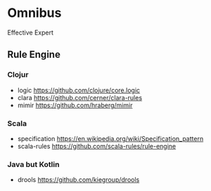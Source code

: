 # Omnibus
Effective Expert

## Rule Engine

### Clojur
* logic https://github.com/clojure/core.logic
* clara https://github.com/cerner/clara-rules
* mimir https://github.com/hraberg/mimir

### Scala
* specification https://en.wikipedia.org/wiki/Specification_pattern
* scala-rules https://github.com/scala-rules/rule-engine

### Java but Kotlin
* drools https://github.com/kiegroup/drools
